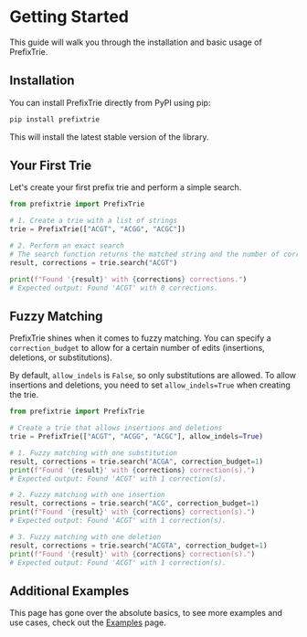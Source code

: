 # Getting Started

This guide will walk you through the installation and basic usage of PrefixTrie.

## Installation

You can install PrefixTrie directly from PyPI using pip:

```bash
pip install prefixtrie
```

This will install the latest stable version of the library.

## Your First Trie

Let's create your first prefix trie and perform a simple search.

```python
from prefixtrie import PrefixTrie

# 1. Create a trie with a list of strings
trie = PrefixTrie(["ACGT", "ACGG", "ACGC"])

# 2. Perform an exact search
# The search function returns the matched string and the number of corrections.
result, corrections = trie.search("ACGT")

print(f"Found '{result}' with {corrections} corrections.")
# Expected output: Found 'ACGT' with 0 corrections.
```

## Fuzzy Matching

PrefixTrie shines when it comes to fuzzy matching. You can specify a `correction_budget` to allow for a certain number of edits (insertions, deletions, or substitutions).

By default, `allow_indels` is `False`, so only substitutions are allowed. To allow insertions and deletions, you need to set `allow_indels=True` when creating the trie.

```python
from prefixtrie import PrefixTrie

# Create a trie that allows insertions and deletions
trie = PrefixTrie(["ACGT", "ACGG", "ACGC"], allow_indels=True)

# 1. Fuzzy matching with one substitution
result, corrections = trie.search("ACGA", correction_budget=1)
print(f"Found '{result}' with {corrections} correction(s).")
# Expected output: Found 'ACGT' with 1 correction(s).

# 2. Fuzzy matching with one insertion
result, corrections = trie.search("ACG", correction_budget=1)
print(f"Found '{result}' with {corrections} correction(s).")
# Expected output: Found 'ACGT' with 1 correction(s).

# 3. Fuzzy matching with one deletion
result, corrections = trie.search("ACGTA", correction_budget=1)
print(f"Found '{result}' with {corrections} correction(s).")
# Expected output: Found 'ACGT' with 1 correction(s).
```

## Additional Examples
This page has gone over the absolute basics, to see more examples and use cases, check out the [Examples](examples.md) page.